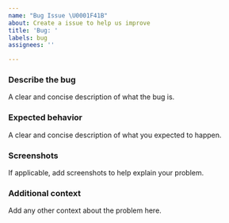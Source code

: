 ```yaml
---
name: "Bug Issue \U0001F41B"
about: Create a issue to help us improve
title: 'Bug: '
labels: bug
assignees: ''

---
```


### Describe the bug

A clear and concise description of what the bug is.

### Expected behavior

A clear and concise description of what you expected to happen.

### Screenshots

If applicable, add screenshots to help explain your problem.

### Additional context

Add any other context about the problem here.
